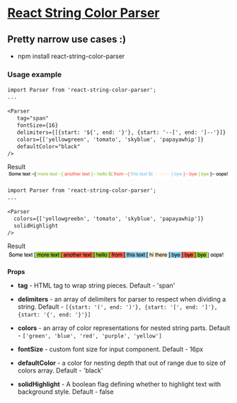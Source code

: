 # [React String Color Parser](https://www.npmjs.com/package/react-string-color-parser)

## Pretty narrow use cases :)

* npm install react-string-color-parser

### Usage example
 ```
 import Parser from 'react-string-color-parser';
 ...
 
 <Parser
    tag="span"
    fontSize={16}
    delimiters={[{start: '${', end: '}'}, {start: '--[', end: ']--'}]}
    colors={['yellowgreen', 'tomato', 'skyblue', 'papayawhip']}
    defaultColor="black"
 />
 ```
 
 Result 
 ![Alt text](./example.png "Title")
 
 
  ```
  import Parser from 'react-string-color-parser';
  ...
  
  <Parser
    colors={['yellowgreebn', 'tomato', 'skyblue', 'papayawhip']}
    solidHighlight
  />
  ```
  
  Result 
  ![Alt text](./exampleSolid.png "Title")
  
 
 **Props**  
 
 * **tag** - HTML tag to wrap string pieces. Default - 'span'
 
 * **delimiters** - an array of delimiters for parser to respect when dividing a string. Default - ``[{start: '(', end: ')'}, {start: '[', end: ']'}, {start: '{', end: '}'}]``
  
 * **colors** - an array of color representations for nested string parts. Default - ``['green', 'blue', 'red', 'purple', 'yellow']``
  
 * **fontSize** - custom font size for input component. Default - 16px
  
 * **defaultColor** - a color for nesting depth that out of range due to size of colors array. Default - 'black' 
 
 * **solidHighlight** - A boolean flag defining whether to highlight text with background style. Default - false 
 
